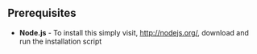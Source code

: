 ## Prerequisites
* **Node.js** - To install this simply visit, http://nodejs.org/, download and run the installation script

